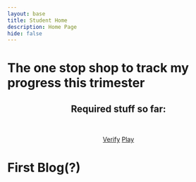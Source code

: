 ```yaml
---
layout: base
title: Student Home 
description: Home Page
hide: false
---
```

<html>
<head>
<meta name="viewport" content="width=device-width, initial-scale=1">
<style>
    p {text-align: center;}
    h2 {text-align: center;}
</style>
</head>
<body>
<h1>The one stop shop to track my progress this trimester</h1>
<h2>Required stuff so far:</h2><br>
<p><a href="https://nighthawkcoders.github.io/portfolio_2025/devops/tools/verify" target="_blank">Verify</a> <a href="https://nighthawkcoders.github.io/portfolio_2025/devops/github/pages/play" target="_blank">Play</a></p>


<h1>First Blog(?)</h1>